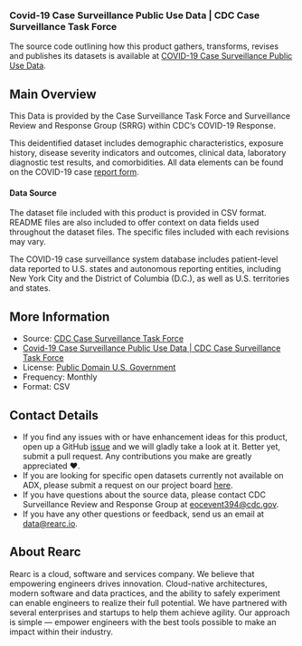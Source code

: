 ### Covid-19 Case Surveillance Public Use Data | CDC Case Surveillance Task Force

The source code outlining how this product gathers, transforms, revises and publishes its datasets is available at [COVID-19 Case Surveillance Public Use Data](https://data.cdc.gov/Case-Surveillance/COVID-19-Case-Surveillance-Public-Use-Data/vbim-akqf).

## Main Overview
This Data is provided by the Case Surveillance Task Force and Surveillance Review and Response Group (SRRG) within CDC’s COVID-19 Response.

This deidentified dataset includes demographic characteristics, exposure history, disease severity indicators and outcomes, clinical data, laboratory diagnostic test results, and comorbidities. All data elements can be found on the COVID-19 case [report form](www.cdc.gov/coronavirus/2019-ncov/downloads/pui-form.pdf).

#### Data Source
The dataset file included with this product is provided in CSV format. README files are also included to offer context on data fields used throughout the dataset files. The specific files included with each revisions may vary.

The COVID-19 case surveillance system database includes patient-level data reported to U.S. states and autonomous reporting entities, including New York City and the District of Columbia (D.C.), as well as U.S. territories and states. 

## More Information
- Source: [CDC Case Surveillance Task Force](https://www.bea.gov/)
- [Covid-19 Case Surveillance Public Use Data | CDC Case Surveillance Task Force](https://www.cdc.gov/coronavirus/2019-ncov/cases-updates/index.html)
- License: [Public Domain U.S. Government](https://www.usa.gov/government-works)
- Frequency: Monthly
- Format: CSV

## Contact Details
- If you find any issues with or have enhancement ideas for this product, open up a GitHub [issue](https://github.com/rearc-data/covid-19-case-surveillance-public-use-data/issues) and we will gladly take a look at it. Better yet, submit a pull request. Any contributions you make are greatly appreciated :heart:.
- If you are looking for specific open datasets currently not available on ADX, please submit a request on our project board [here](https://github.com/orgs/rearc-data/projects/1).
- If you have questions about the source data, please contact CDC Surveillance Review and Response Group at eocevent394@cdc.gov.
- If you have any other questions or feedback, send us an email at data@rearc.io.

## About Rearc
Rearc is a cloud, software and services company. We believe that empowering engineers drives innovation. Cloud-native architectures, modern software and data practices, and the ability to safely experiment can enable engineers to realize their full potential. We have partnered with several enterprises and startups to help them achieve agility. Our approach is simple — empower engineers with the best tools possible to make an impact within their industry.

